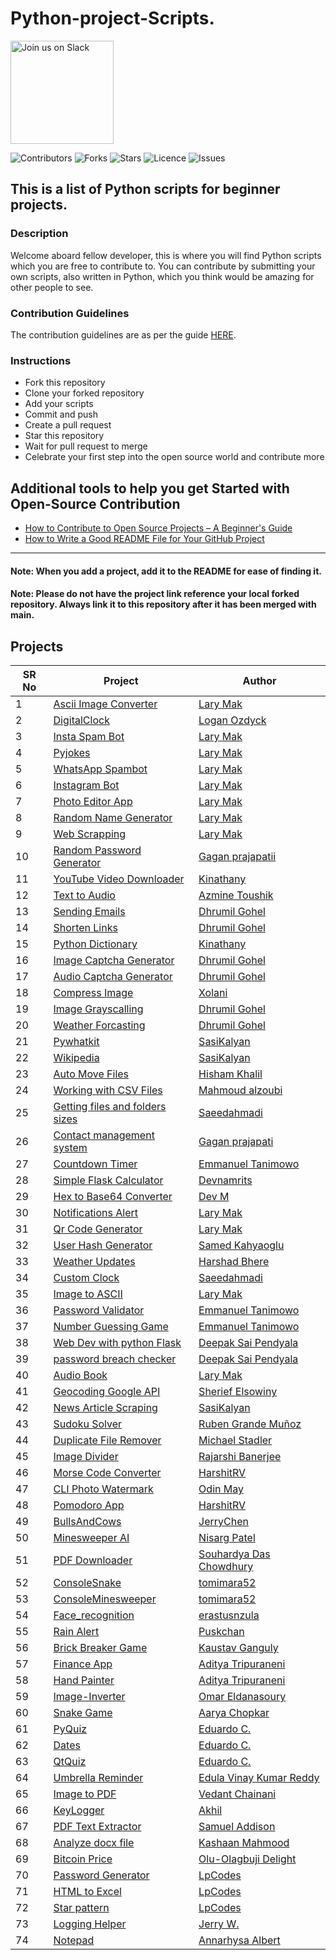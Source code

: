 # Python-project-Scripts.

<a href="https://join.slack.com/t/ngc-goz8665/shared_invite/zt-r01kumfq-dQUT3c95BxEP_fnk4yJFfQ">
<img alt="Join us on Slack" src="https://raw.githubusercontent.com/netlify/netlify-cms/master/website/static/img/slack.png" width="165"/>
</a>

![Contributors](https://img.shields.io/github/contributors/larymak/Python-project-Scripts?style=plastic)
![Forks](https://img.shields.io/github/forks/larymak/Python-project-Scripts)
![Stars](https://img.shields.io/github/stars/larymak/Python-project-Scripts)
![Licence](https://img.shields.io/github/license/larymak/Python-project-Scripts)
![Issues](https://img.shields.io/github/issues/larymak/Python-project-Scripts)

## This is a list of Python scripts for beginner projects.

### Description

Welcome aboard fellow developer, this is where you will find Python scripts which you are free to contribute to.
You can contribute by submitting your own scripts, also written in Python, which you think would be amazing for other
people to see.

### Contribution Guidelines

The contribution guidelines are as per the
guide [HERE](https://github.com/larymak/Python-project-Scripts/blob/main/CONTRIBUTING.md).

### Instructions

- Fork this repository
- Clone your forked repository
- Add your scripts
- Commit and push
- Create a pull request
- Star this repository
- Wait for pull request to merge
- Celebrate your first step into the open source world and contribute more

## Additional tools to help you get Started with Open-Source Contribution

- [How to Contribute to Open Source Projects – A Beginner's Guide](https://www.freecodecamp.org/news/how-to-contribute-to-open-source-projects-beginners-guide/)
- [How to Write a Good README File for Your GitHub Project](https://www.freecodecamp.org/news/how-to-write-a-good-readme-file/)

---

#### Note: When you add a project, add it to the README for ease of finding it.

#### Note: Please do not have the project link reference your local forked repository. Always link it to this repository after it has been merged with main.

## Projects

| SR No | Project                                                                                                                                           | Author                                                      |
|-------|---------------------------------------------------------------------------------------------------------------------------------------------------|-------------------------------------------------------------|
| 1     | [Ascii Image Converter](https://github.com/larymak/Python-project-Scripts/tree/main/ART%20SCRIPTS/image-ascii)                                    | [Lary Mak](https://github.com/larymak)                      |
| 2     | [DigitalClock](https://github.com/larymak/Python-project-Scripts/tree/main/TIME%20SCRIPTS/DigitalClock)                                           | [Logan Ozdyck](https://github.com/ozdyck3)                  |
| 3     | [Insta Spam Bot](https://github.com/larymak/Python-project-Scripts/tree/main/BOTS/InstaSpamBot)                                                   | [Lary Mak](https://github.com/larymak)                      |
| 4     | [Pyjokes](https://github.com/larymak/Python-project-Scripts/tree/main/OTHERS/pyjokes)                                                             | [Lary Mak](https://github.com/larymak)                      |
| 5     | [WhatsApp Spambot](https://github.com/larymak/Python-project-Scripts/tree/main/BOTS/whatsapp-spam)                                                | [Lary Mak](https://github.com/larymak)                      |
| 6     | [Instagram Bot](https://github.com/larymak/Python-project-Scripts/tree/main/BOTS/InstagramBot)                                                    | [Lary Mak](https://github.com/larymak)                      |
| 7     | [Photo Editor App](https://github.com/larymak/Python-project-Scripts/tree/main/IMAGES%20%26%20PHOTO%20SCRIPTS/photo%20editor)                     | [Lary Mak](https://github.com/larymak)                      |
| 8     | [Random Name Generator](https://github.com/larymak/Python-project-Scripts/tree/main/OTHERS/RandomNameGen)                                         | [Lary Mak](https://github.com/larymak)                      |
| 9     | [Web Scrapping](https://github.com/larymak/Python-project-Scripts/tree/main/WEB%20SCRAPING/WebScraping)                                           | [Lary Mak](https://github.com/larymak)                      |
| 10    | [Random Password Generator](https://github.com/larymak/Python-project-Scripts/tree/main/PASSWORD%20RELATED/RandomPassword)                        | [Gagan prajapatii](https://github.com/Gagan1111)            |
| 11    | [YouTube Video Downloader](https://github.com/larymak/Python-project-Scripts/tree/main/OTHERS/YoutubeDownloader)                                  | [Kinathany](https://github.com/jkinathan)                   |
| 12    | [Text to Audio](https://github.com/larymak/Python-project-Scripts/tree/main/AUDIO%20RELATED%20SCRIPTS/texttoaudio)                                | [Azmine Toushik](https://github.com/azminewasi)             |
| 13    | [Sending Emails](https://github.com/larymak/Python-project-Scripts/tree/main/AUTOMATION/Sending-Emails)                                           | [Dhrumil Gohel](https://github.com/Dhrumil-Zion)            |
| 14    | [Shorten Links](https://github.com/larymak/Python-project-Scripts/tree/main/CONVERSION%20SCRIPTS/ShortenLinks)                                    | [Dhrumil Gohel](https://github.com/Dhrumil-Zion)            |
| 15    | [Python Dictionary](https://github.com/larymak/Python-project-Scripts/tree/main/WEB%20SCRAPING/PYDICTIONARY)                                      | [Kinathany](https://github.com/jkinathan)                   |
| 16    | [Image Captcha Generator](https://github.com/larymak/Python-project-Scripts/tree/main/IMAGES%20%26%20PHOTO%20SCRIPTS/Image%20Captcha%20Generator) | [Dhrumil Gohel](https://github.com/Dhrumil-Zion)            |
| 17    | [Audio Captcha Generator](https://github.com/larymak/Python-project-Scripts/tree/main/AUDIO%20RELATED%20SCRIPTS/Audio%20Captcha%20Generator)      | [Dhrumil Gohel](https://github.com/Dhrumil-Zion)            |
| 18    | [Compress Image](https://github.com/larymak/Python-project-Scripts/tree/main/IMAGES%20%26%20PHOTO%20SCRIPTS/Compress%20Image)                     | [Xolani](https://github.com/xolanigumbi)                    |
| 19    | [Image Grayscalling](https://github.com/larymak/Python-project-Scripts/tree/main/IMAGES%20%26%20PHOTO%20SCRIPTS/Image%20Grayscalling)             | [Dhrumil Gohel](https://github.com/Dhrumil-Zion)            |
| 20    | [Weather Forcasting](https://github.com/larymak/Python-project-Scripts/tree/main/WEB%20SCRAPING/Weather%20Forcasting)                             | [Dhrumil Gohel](https://github.com/Dhrumil-Zion)            |
| 21    | [Pywhatkit](https://github.com/larymak/Python-project-Scripts/tree/main/BOTS/pywhatkit)                                                           | [SasiKalyan](https://github.com/KanakamSasikalyan)          |
| 22    | [Wikipedia](https://github.com/larymak/Python-project-Scripts/tree/main/WEB%20SCRAPING/wikipedia)                                                 | [SasiKalyan](https://github.com/KanakamSasikalyan)          |
| 23    | [Auto Move Files](https://github.com/larymak/Python-project-Scripts/tree/main/AUTOMATION/AutoMoveFiles)                                           | [Hisham Khalil](https://github.com/HishamKhalil1990)        |
| 24    | [Working with CSV Files](https://github.com/larymak/Python-project-Scripts/tree/main/PYTHON%20APPS/CSV_files)                                             | [Mahmoud alzoubi](https://github.com/Mahmoud-alzoubi95)   |
| 25    | [Getting files and folders sizes](https://github.com/larymak/Python-project-Scripts/tree/main/AUTOMATION/Getting%20Files%20and%20Folders%20sizes) | [Saeedahmadi](https://github.com/Saeedahmadi7714)           |
| 26    | [Contact management system](https://github.com/larymak/Python-project-Scripts/tree/main/OTHERS/Contact-management)                                | [Gagan prajapati](https://github.com/Gagan1111)             |
| 27    | [Countdown Timer](https://github.com/larymak/Python-project-Scripts/tree/main/TIME%20SCRIPTS/Countdown%20Timer)                                   | [Emmanuel Tanimowo](https://github.com/Mannuel25)           |
| 28    | [Simple Flask Calculator](https://github.com/larymak/Python-project-Scripts/tree/main/FLASK%20PROJECTS/FlaskSimpleCalculator)                     | [Devnamrits](https://github.com/devnamrits)                 |
| 29    | [Hex to Base64 Converter](https://github.com/larymak/Python-project-Scripts/tree/main/CONVERSION%20SCRIPTS/Hex%20to%20Base64%20Converter)         | [Dev M](https://github.com/devmgardner)                     |
| 30    | [Notifications Alert](https://github.com/larymak/Python-project-Scripts/tree/main/OTHERS/Notification)                                            | [Lary Mak](https://github.com/larymak)                      |
| 31    | [Qr Code Generator](https://github.com/larymak/Python-project-Scripts/tree/main/OTHERS/QrCodeGen)                                                 | [Lary Mak](https://github.com/larymak)                      |
| 32    | [User Hash Generator](https://github.com/larymak/Python-project-Scripts/tree/main/FLASK%20PROJECTS/User%20Hash%20Generator)                       | [Samed Kahyaoglu](https://github.com/urtuba)                |
| 33    | [Weather Updates](https://github.com/larymak/Python-project-Scripts/tree/main/WEB%20SCRAPING/Weather%20Updates)                                   | [Harshad Bhere](https://github.com/harshadbhere)            |
| 34    | [Custom Clock](https://github.com/larymak/Python-project-Scripts/tree/main/TIME%20SCRIPTS/current_time)                                           | [Saeedahmadi](https://github.com/Saeedahmadi7714)           |
| 35    | [Image to ASCII](https://github.com/larymak/Python-project-Scripts/tree/main/ART%20SCRIPTS/image-ascii)                                           | [Lary Mak](https://github.com/larymak)                      |
| 36    | [Password Validator](https://github.com/larymak/Python-project-Scripts/tree/main/PASSWORD%20RELATED/password-validator)                           | [Emmanuel Tanimowo](https://github.com/Mannuel25)           |
| 37    | [Number Guessing Game](https://github.com/larymak/Python-project-Scripts/tree/main/GAMES/guess-the-number)                                        | [Emmanuel Tanimowo](https://github.com/Mannuel25)           |
| 38    | [Web Dev with python Flask](https://github.com/larymak/Python-project-Scripts/tree/main/FLASK%20PROJECTS/Web%20Dev%20with%20Flask)                | [Deepak Sai Pendyala](https://github.com/deepaksaipendyala) |
| 39    | [password breach checker](https://github.com/larymak/Python-project-Scripts/tree/main/PASSWORD%20RELATED/passwordbreachchecker)                   | [Deepak Sai Pendyala](https://github.com/deepaksaipendyala) |
| 40    | [Audio Book](https://github.com/larymak/Python-project-Scripts/tree/main/AUDIO%20RELATED%20SCRIPTS/AudioBuk)                                      | [Lary Mak](https://github.com/larymak)                      |
| 41    | [Geocoding Google API](https://github.com/larymak/Python-project-Scripts/tree/main/OTHERS/Geocoding%20Google%20API)                               | [Sherief Elsowiny](https://github.com/elsowiny)             |
| 42    | [News Article Scraping](https://github.com/larymak/Python-project-Scripts/tree/main/WEB%20SCRAPING/News_Article_Scraping)                         | [SasiKalyan](https://github.com/KanakamSasikalyan)          |
| 43    | [Sudoku Solver](https://github.com/larymak/Python-project-Scripts/tree/main/GAMES/SudokuSolver)                                                   | [Ruben Grande Muñoz](https://github.com/RgrMz)              |
| 44    | [Duplicate File Remover](https://github.com/larymak/Python-project-Scripts/tree/main/AUTOMATION/Remove%20Duplicate%20Files%20in%20Folder)         | [Michael Stadler](https://github.com/mas-designs)           |
| 45    | [Image Divider](https://github.com/larymak/Python-project-Scripts/tree/main/IMAGES%20%26%20PHOTO%20SCRIPTS/ImageDivider)                          | [Rajarshi Banerjee](https://github.com/GSAUC3)              |
| 46    | [Morse Code Converter](https://github.com/larymak/Python-project-Scripts/tree/main/CONVERSION%20SCRIPTS/Morse-Code-Converter)                     | [HarshitRV](https://github.com/HarshitRV)                   |
| 47    | [CLI Photo Watermark](https://github.com/larymak/Python-project-Scripts/tree/main/IMAGES%20%26%20PHOTO%20SCRIPTS/CLI-Photo-Watermark)             | [Odin May](https://github.com/odinmay)                      |
| 48    | [Pomodoro App](https://github.com/HarshitRV/Python-project-Scripts/tree/main/Pomodoro-App)                                                        | [HarshitRV](https://github.com/HarshitRV)                   |
| 49    | [BullsAndCows](https://github.com/larymak/Python-project-Scripts/tree/main/GAMES/BullsAndCows)                                                    | [JerryChen](https://github.com/jerrychen1990)               |
| 50    | [Minesweeper AI](https://github.com/nrp114/Minsweeper_AI)                                                                                         | [Nisarg Patel](https://github.com/nrp114)                   |
| 51    | [PDF Downloader](https://github.com/Sdccoding/Python-project-Scripts/tree/main/PDF_Downloader)                                                    | [Souhardya Das Chowdhury](https://github.com/Sdccoding)     |
| 52    | [ConsoleSnake](https://github.com/larymak/Python-project-Scripts/tree/main/GAMES/ConsoleSnake)                                                    | [tomimara52](https://github.com/tomimara52)                 |
| 53    | [ConsoleMinesweeper](https://github.com/larymak/Python-project-Scripts/tree/main/GAMES/ConsoleMinesweeper)                                        | [tomimara52](https://github.com/tomimara52)                 |
| 54    | [Face_recognition](https://github.com/erastusnzula/Python-project-Scripts/tree/face_recognition/Face_recognition)                                 | [erastusnzula](https://github.com/erastusnzula)             |
| 55    | [Rain Alert](https://github.com/Puskchan/Python-project-Scripts/tree/main/Rain_Alert)                                                             | [Puskchan](https://github.com/Puskchan)                     |
| 56    | [Brick Breaker Game](https://github.com/larymak/Python-project-Scripts/tree/main/GAMES/Brick-Breaker_Game)                                        | [Kaustav Ganguly](https://github.com/kaustav202)            |
| 57    | [Finance App](https://github.com/larymak/Python-project-Scripts/tree/main/PYTHON%20APPS/FinanceTracker)                                           | [Aditya Tripuraneni](https://github.com/Aditya-Tripuraneni) |
| 58    | [Hand Painter](https://github.com/larymak/Python-project-Scripts/tree/main/GAMES/VirtualHandPainter)                                              | [Aditya Tripuraneni](https://github.com/Aditya-Tripuraneni) |
| 59    | [Image-Inverter](https://github.com/larymak/Python-project-Scripts/tree/main/IMAGES%20%26%20PHOTO%20SCRIPTS/Image-Inverter)                       | [Omar Eldanasoury](https://github.com/omar-danasoury)       |
| 60    | [Snake Game](<https://github.com/larymak/Python-project-Scripts/tree/main/GAMES/Snake_Game(Using%20Turtle)>)                                      | [Aarya Chopkar](https://github.com/accodes21)               |
| 61    | [PyQuiz](https://github.com/larymak/Python-project-Scripts/tree/main/GUI/PyQuiz)                                                                  | [Eduardo C.](https://github.com/ehcelino)                   |
| 62    | [Dates](https://github.com/larymak/Python-project-Scripts/tree/main/GUI/Dates)                                                                    | [Eduardo C.](https://github.com/ehcelino)                   |
| 63    | [QtQuiz](https://github.com/larymak/Python-project-Scripts/tree/main/GUI/QtQuiz)                                                                  | [Eduardo C.](https://github.com/ehcelino)                   |
| 64    | [Umbrella Reminder](https://github.com/larymak/Python-project-Scripts/tree/main/TIME%20SCRIPTS/Umbrella%20Reminder)                                   | [Edula Vinay Kumar Reddy](https://github.com/vinayedula)    |
| 65    | [Image to PDF](https://github.com/larymak/Python-project-Scripts/tree/main/IMAGES%20%26%20PHOTO%20SCRIPTS/Image%20to%20PDF)                       | [Vedant Chainani](https://github.com/Envoy-VC)              |
| 66    | [KeyLogger](https://github.com/larymak/Python-project-Scripts/tree/main/OTHERS/KeyLogger)                                                         | [Akhil](https://github.com/akhil-chagarlamudi)              |
| 67    | [PDF Text Extractor](https://github.com/SamAddy/Python-project-Scripts/tree/main/PYTHON%20APPS/PDF-Text-Extractor)                                                         | [Samuel Addison](https://github.com/SamAddy)
| 68    | [Analyze docx file](https://github.com/larymak/Python-project-Scripts/tree/main/AUTOMATION/analyzing%20and%20writing%20.docx%20file)                                     | [Kashaan Mahmood](https://github.com/Kashaan-M)
| 69    | [Bitcoin Price](https://github.com/larymak/Python-project-Scripts/tree/main/WEB%20SCRAPING/Bitcoin%20Price)                                                                | [Olu-Olagbuji Delight](https://github.com/Dheelyte)           
| 70    | [Password Generator](https://github.com/larymak/Python-project-Scripts/tree/main/GUI/Password%20Generator)                                                                | [LpCodes](https://github.com/LpCodes)     
| 71    | [HTML to Excel](https://github.com/larymak/Python-project-Scripts/tree/main/CONVERSION%20SCRIPTS/HTML%20to%20Excel)                                                                | [LpCodes](https://github.com/LpCodes)     
| 72    | [Star pattern](https://github.com/larymak/Python-project-Scripts/tree/main/OTHERS/Star%20pattern)                                                                | [LpCodes](https://github.com/LpCodes)     |
| 73    | [Logging Helper](https://github.com/larymak/Python-project-Scripts/tree/main/OTHERS/add-multiprocessing-logger)                                                                | [Jerry W.](https://github.com/Jerry0420)     |
| 74    | [Notepad](https://github.com/larymak/Python-project-Scripts/tree/main/PYTHON%20APPS/Notepad)                                                                | [Annarhysa Albert](https://github.com/Annarhysa)     |